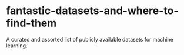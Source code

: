 # fantastic-datasets-and-where-to-find-them
A curated and assorted list of publicly available datasets for machine learning.
